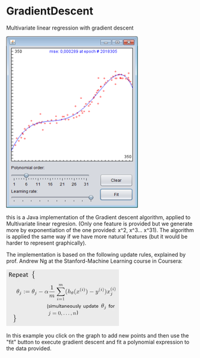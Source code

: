 # GradientDescent
Multivariate linear regression with gradient descent

<img src="https://github.com/lopeLH/GradientDescent/blob/master/GradientDescent/githubImages/test.png"  width=350 height=455 />


this is a Java implementation of the Gradient descent algorithm, applied to Multivariate linear regresion. (Only one feature
is provided but we generate more by exponentiation of the one provided: x^2, x^3... x^31). The algorithm is applied the same way if we have more natural features (but it would be harder to represent graphically).

The implementation is based on the following update rules, explained by prof. Andrew Ng at the Stanford-Machine Learning course in Coursera:

<img src="https://github.com/lopeLH/GradientDescent/blob/master/GradientDescent/githubImages/alg.PNG"  width=300 height=150 />

In this example you click on the graph to add new points and then use the "fit" button to execute gradient descent
and fit a polynomial expression to the data provided.


